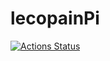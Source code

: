# lecopainPi
[![Actions Status](https://github.com/pigalon/lecopainPi/workflows/Python%20application/badge.svg)](https://github.com/{pigalon}/{lecopainPi}/actions)
